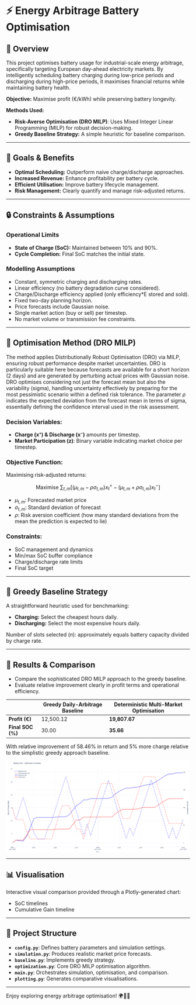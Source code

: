 # ⚡ Energy Arbitrage Battery Optimisation

## 📌 Overview

This project optimises battery usage for industrial-scale energy arbitrage, specifically targeting European day-ahead electricity markets. By intelligently scheduling battery charging during low-price periods and discharging during high-price periods, it maximises financial returns while maintaining battery health.

**Objective:** Maximise profit (€/kWh) while preserving battery longevity.

**Methods Used:**

* **Risk-Averse Optimisation (DRO MILP)**: Uses Mixed Integer Linear Programming (MILP) for robust decision-making.
* **Greedy Baseline Strategy:** A simple heuristic for baseline comparison.

---

## 🎯 Goals & Benefits

* **Optimal Scheduling:** Outperform naive charge/discharge approaches.
* **Increased Revenue:** Enhance profitability per battery cycle.
* **Efficient Utilisation:** Improve battery lifecycle management.
* **Risk Management:** Clearly quantify and manage risk-adjusted returns.

---

## 🔒 Constraints & Assumptions

### Operational Limits

* **State of Charge (SoC):** Maintained between 10% and 90%.
* **Cycle Completion:** Final SoC matches the initial state.

### Modelling Assumptions

* Constant, symmetric charging and discharging rates.
* Linear efficiency (no battery degradation curve considered).
* Charge/Discharge efficiency applied (only efficiency*E stored and sold).
* Fixed two-day planning horizon.
* Price forecasts include Gaussian noise.
* Single market action (buy or sell) per timestep.
* No market volume or transmission fee constraints.

---

## 📐 Optimisation Method (DRO MILP)

The method applies Distributionally Robust Optimisation (DRO) via MILP, ensuring robust performance despite market uncertainties. DRO is particularly suitable here because forecasts are available for a short horizon (2 days) and are generated by perturbing actual prices with Gaussian noise. DRO optimises considering not just the forecast mean but also the variability (sigma), handling uncertainty effectively by preparing for the most pessimistic scenario within a defined risk tolerance. The parameter $\rho$ indicates the expected deviation from the forecast mean in terms of sigma, essentially defining the confidence interval used in the risk assessment.

### Decision Variables:

* **Charge (x⁺) & Discharge (x⁻)** amounts per timestep.
* **Market Participation (z)**: Binary variable indicating market choice per timestep.

### Objective Function:

Maximising risk-adjusted returns:

$$
\text{Maximise } \sum_{t,m} \left[(\mu_{t,m} - \rho \sigma_{t,m}) x_t^+ - (\mu_{t,m} + \rho \sigma_{t,m}) x_t^-\right]
$$

* $\mu_{t,m}$: Forecasted market price
* $\sigma_{t,m}$: Standard deviation of forecast
* $\rho$: Risk aversion coefficient (how many standard deviations from the mean the prediction is expected to lie)

### Constraints:

* SoC management and dynamics
* Min/max SoC buffer compliance
* Charge/discharge rate limits
* Final SoC target

---

## 🧪 Greedy Baseline Strategy

A straightforward heuristic used for benchmarking:

* **Charging:** Select the cheapest hours daily.
* **Discharging:** Select the most expensive hours daily.

Number of slots selected ($n$): approximately equals battery capacity divided by charge rate.

---

## 🚀 Results & Comparison

* Compare the sophisticated DRO MILP approach to the greedy baseline.
* Evaluate relative improvement clearly in profit terms and operational efficiency.

|                            | Greedy Daily-Arbitrage Baseline  | Deterministic Multi-Market Optimisation |
|----------------------------|----------------------------------|-----------------------------------------|
| **Profit (€)**             | 12,500.12                        | **19,807.67**                           |
| **Final SOC (%)**          | 30.00                            | **35.66**                               |

With relative improvement of 58.46% in return and 5% more charge relative to the simplistic greedy approach baseline.

![SOC & Cumulative Gain Chart](assets/image.png)

---

## 📊 Visualisation

Interactive visual comparison provided through a Plotly-generated chart:

* SoC timelines
* Cumulative Gain timeline

---

## 📂 Project Structure

* **`config.py`**: Defines battery parameters and simulation settings.
* **`simulation.py`**: Produces realistic market price forecasts.
* **`baseline.py`**: Implements greedy strategy.
* **`optimization.py`**: Core DRO MILP optimisation algorithm.
* **`main.py`**: Orchestrates simulation, optimisation, and comparison.
* **`plotting.py`**: Generates comparative visualisations.

---

Enjoy exploring energy arbitrage optimisation! 🌍🔋💡
